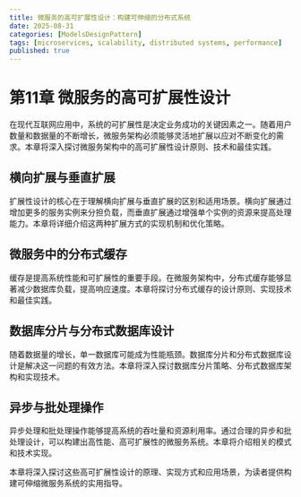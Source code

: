 ```yaml
---
title: 微服务的高可扩展性设计：构建可伸缩的分布式系统
date: 2025-08-31
categories: [ModelsDesignPattern]
tags: [microservices, scalability, distributed systems, performance]
published: true
---
```


# 第11章 微服务的高可扩展性设计

在现代互联网应用中，系统的可扩展性是决定业务成功的关键因素之一。随着用户数量和数据量的不断增长，微服务架构必须能够灵活地扩展以应对不断变化的需求。本章将深入探讨微服务架构中的高可扩展性设计原则、技术和最佳实践。

## 横向扩展与垂直扩展

扩展性设计的核心在于理解横向扩展与垂直扩展的区别和适用场景。横向扩展通过增加更多的服务实例来分担负载，而垂直扩展通过增强单个实例的资源来提高处理能力。本章将详细介绍这两种扩展方式的实现机制和优化策略。

## 微服务中的分布式缓存

缓存是提高系统性能和可扩展性的重要手段。在微服务架构中，分布式缓存能够显著减少数据库负载，提高响应速度。本章将探讨分布式缓存的设计原则、实现技术和最佳实践。

## 数据库分片与分布式数据库设计

随着数据量的增长，单一数据库可能成为性能瓶颈。数据库分片和分布式数据库设计是解决这一问题的有效方法。本章将深入探讨数据库分片策略、分布式数据库架构和实现技术。

## 异步与批处理操作

异步处理和批处理操作能够提高系统的吞吐量和资源利用率。通过合理的异步和批处理设计，可以构建出高性能、高可扩展性的微服务系统。本章将介绍相关的模式和技术实现。

本章将深入探讨这些高可扩展性设计的原理、实现方式和应用场景，为读者提供构建可伸缩微服务系统的实用指导。